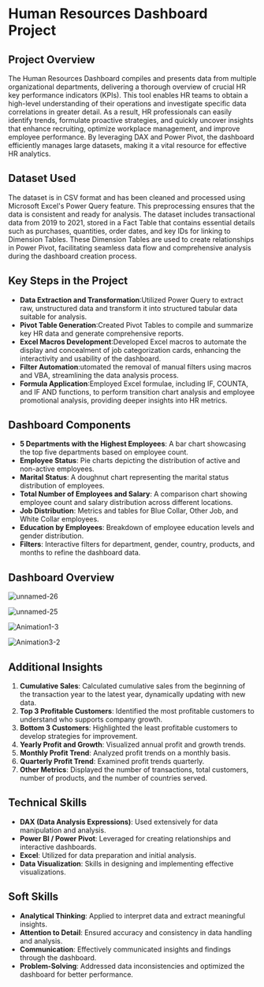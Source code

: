 # Human Resources Dashboard Project

## Project Overview
The Human Resources Dashboard compiles and presents data from multiple organizational departments, delivering a thorough overview of crucial HR key performance indicators (KPIs). This tool enables HR teams to obtain a high-level understanding of their operations and investigate specific data correlations in greater detail. As a result, HR professionals can easily identify trends, formulate proactive strategies, and quickly uncover insights that enhance recruiting, optimize workplace management, and improve employee performance. By leveraging DAX and Power Pivot, the dashboard efficiently manages large datasets, making it a vital resource for effective HR analytics.

## Dataset Used
The dataset is in CSV format and has been cleaned and processed using Microsoft Excel's Power Query feature. This preprocessing ensures that the data is consistent and ready for analysis. The dataset includes transactional data from 2019 to 2021, stored in a Fact Table that contains essential details such as purchases, quantities, order dates, and key IDs for linking to Dimension Tables. These Dimension Tables are used to create relationships in Power Pivot, facilitating seamless data flow and comprehensive analysis during the dashboard creation process.

## Key Steps in the Project
- **Data Extraction and Transformation**:Utilized Power Query to extract raw, unstructured data and transform it into structured tabular data suitable for analysis.
- **Pivot Table Generation**:Created Pivot Tables to compile and summarize key HR data and generate comprehensive reports.
- **Excel Macros Development**:Developed Excel macros to automate the display and concealment of job categorization cards, enhancing the interactivity and usability of the dashboard.
- **Filter Automation**:utomated the removal of manual filters using macros and VBA, streamlining the data analysis process.
- **Formula Application**:Employed Excel formulae, including IF, COUNTA, and IF AND functions, to perform transition chart analysis and employee promotional analysis, providing deeper insights into HR metrics.

## Dashboard Components
- **5 Departments with the Highest Employees**: A bar chart showcasing the top five departments based on employee count.
- **Employee Status**: Pie charts depicting the distribution of active and non-active employees.
- **Marital Status**: A doughnut chart representing the marital status distribution of employees.
- **Total Number of Employees and Salary**: A comparison chart showing employee count and salary distribution across different locations.
- **Job Distribution**: Metrics and tables for Blue Collar, Other Job, and White Collar employees.
- **Education by Employees**: Breakdown of employee education levels and gender distribution.
- **Filters**: Interactive filters for department, gender, country, products, and months to refine the dashboard data.

## Dashboard Overview
![unnamed-26](https://github.com/user-attachments/assets/66a94108-005f-475a-b92e-406016cf2952)

![unnamed-25](https://github.com/user-attachments/assets/8449fb7d-5601-4b7e-bddd-095d714183b7)

![Animation1-3](https://github.com/user-attachments/assets/10fac6f5-71e5-4f63-83d5-8e4e859b843c)

![Animation3-2](https://github.com/user-attachments/assets/56b31e71-1fe0-4dc1-afb7-69fe706c262a)


## Additional Insights
1. **Cumulative Sales**: Calculated cumulative sales from the beginning of the transaction year to the latest year, dynamically updating with new data.
2. **Top 3 Profitable Customers**: Identified the most profitable customers to understand who supports company growth.
3. **Bottom 3 Customers**: Highlighted the least profitable customers to develop strategies for improvement.
4. **Yearly Profit and Growth**: Visualized annual profit and growth trends.
5. **Monthly Profit Trend**: Analyzed profit trends on a monthly basis.
6. **Quarterly Profit Trend**: Examined profit trends quarterly.
7. **Other Metrics**: Displayed the number of transactions, total customers, number of products, and the number of countries served.

## Technical Skills
- **DAX (Data Analysis Expressions)**: Used extensively for data manipulation and analysis.
- **Power BI / Power Pivot**: Leveraged for creating relationships and interactive dashboards.
- **Excel**: Utilized for data preparation and initial analysis.
- **Data Visualization**: Skills in designing and implementing effective visualizations.

## Soft Skills
- **Analytical Thinking**: Applied to interpret data and extract meaningful insights.
- **Attention to Detail**: Ensured accuracy and consistency in data handling and analysis.
- **Communication**: Effectively communicated insights and findings through the dashboard.
- **Problem-Solving**: Addressed data inconsistencies and optimized the dashboard for better performance.


